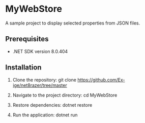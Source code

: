 # MyWebStore

A sample project to display selected properties from JSON files.

## Prerequisites

- .NET SDK version 8.0.404

## Installation

1. Clone the repository:
    git clone https://github.com/Ex-ige/net8razer/tree/master

2. Navigate to the project directory:
    cd MyWebStore

3. Restore dependencies:
    dotnet restore

4. Run the application:
    dotnet run
